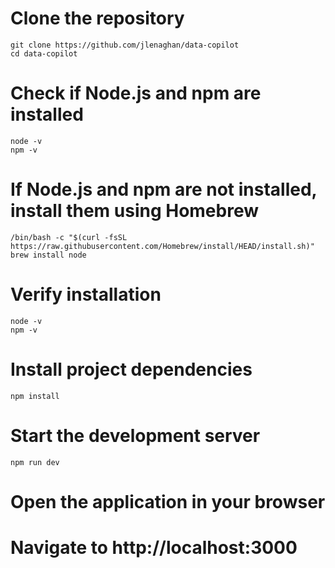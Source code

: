 # Clone the repository

```
git clone https://github.com/jlenaghan/data-copilot
cd data-copilot
```

# Check if Node.js and npm are installed

```
node -v
npm -v
```

# If Node.js and npm are not installed, install them using Homebrew

```
/bin/bash -c "$(curl -fsSL https://raw.githubusercontent.com/Homebrew/install/HEAD/install.sh)"
brew install node
```

# Verify installation

```
node -v
npm -v
```

# Install project dependencies

```
npm install
```

# Start the development server

```
npm run dev
```

# Open the application in your browser
# Navigate to http://localhost:3000
